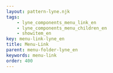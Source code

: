 ```yaml
---
layout: pattern-lyne.njk
tags: 
    - lyne_components_menu_link_en
    - lyne_components_menu_children_en
    - showitem_en
key: menu-link-lyne_en
title: Menu-Link
parent: menu-folder-lyne_en
keywords: menu-link
order: 400
---
```

